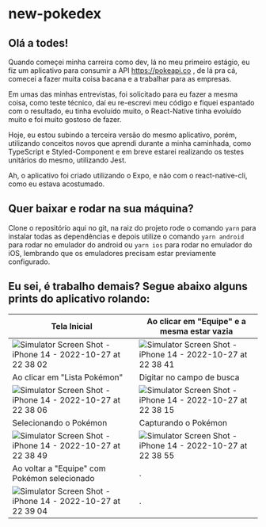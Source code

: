 # new-pokedex

## Olá a todes!

Quando começei minha carreira como dev, lá no meu primeiro estágio, eu fiz um aplicativo para consumir a API https://pokeapi.co , de lá pra cá, comecei a fazer muita coisa bacana e a trabalhar para as empresas.

Em umas das minhas entrevistas, foi solicitado para eu fazer a mesma coisa, como teste técnico, daí eu re-escrevi meu código e fiquei espantado com o resultado, eu tinha evoluído muito, o React-Native tinha evoluído muito e foi muito gostoso de fazer. 

Hoje, eu estou subindo a terceira versão do mesmo aplicativo, porém, utilizando conceitos novos que aprendi durante a minha caminhada, como TypeScript e Styled-Component e em breve estarei realizando os testes unitários do mesmo, utilizando Jest.

Ah, o aplicativo foi criado utilizando o Expo, e não com o react-native-cli, como eu estava acostumado.

## Quer baixar e rodar na sua máquina? 

Clone o repositório aqui no git, na raiz do projeto rode o comando `yarn` para instalar todas as dependências e depois utilize o comando `yarn android` para rodar no emulador do android ou `yarn ios` para rodar no emulador do iOS, lembrando que os emuladores precisam estar previamente configurado.

## Eu sei, é trabalho demais? Segue abaixo alguns prints do aplicativo rolando:

| Tela Inicial | Ao clicar em "Equipe" e a mesma estar vazia |
| ---- | ------ |
| ![Simulator Screen Shot - iPhone 14 - 2022-10-27 at 22 38 02](https://user-images.githubusercontent.com/49105256/198444451-11ce6b9b-3f97-4453-a030-28c6b2d4c8f6.png) | ![Simulator Screen Shot - iPhone 14 - 2022-10-27 at 22 38 41](https://user-images.githubusercontent.com/49105256/198444702-c70852b4-d33b-4ff4-8a0a-cd60e178168c.png) |
| Ao clicar em "Lista Pokémon" | Digitar no campo de busca  |
| ![Simulator Screen Shot - iPhone 14 - 2022-10-27 at 22 38 06](https://user-images.githubusercontent.com/49105256/198444559-9892666b-3434-477b-99c6-8345a06d9a65.png)  | ![Simulator Screen Shot - iPhone 14 - 2022-10-27 at 22 38 15](https://user-images.githubusercontent.com/49105256/198444597-9de69058-5343-415d-aedb-92987be9c710.png) | 
| Selecionando o Pokémon  | Capturando o Pokémon  | 
| ![Simulator Screen Shot - iPhone 14 - 2022-10-27 at 22 38 49](https://user-images.githubusercontent.com/49105256/198445007-8983b665-b316-48c6-9f17-f2fe1294a840.png) | ![Simulator Screen Shot - iPhone 14 - 2022-10-27 at 22 38 55](https://user-images.githubusercontent.com/49105256/198445073-5e9db46a-137d-4fbf-b3fd-d34d1b8a55f8.png) | 
| Ao voltar a "Equipe" com Pokémon selecionado  |.  | 
| ![Simulator Screen Shot - iPhone 14 - 2022-10-27 at 22 39 04](https://user-images.githubusercontent.com/49105256/198445114-6b2907c7-13cc-438c-98d9-3a887ec607d8.png) |.  | 







 





